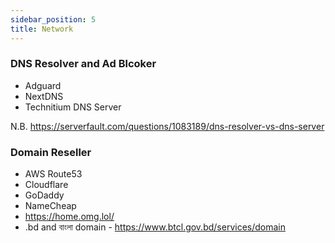 ```yaml
---
sidebar_position: 5
title: Network
---
```



### DNS Resolver and Ad Blcoker

  - Adguard
  - NextDNS
  - Technitium DNS Server

N.B. https://serverfault.com/questions/1083189/dns-resolver-vs-dns-server

### Domain Reseller

- AWS Route53
- Cloudflare
- GoDaddy
- NameCheap
- https://home.omg.lol/
- .bd and বাংলা domain - https://www.btcl.gov.bd/services/domain 
